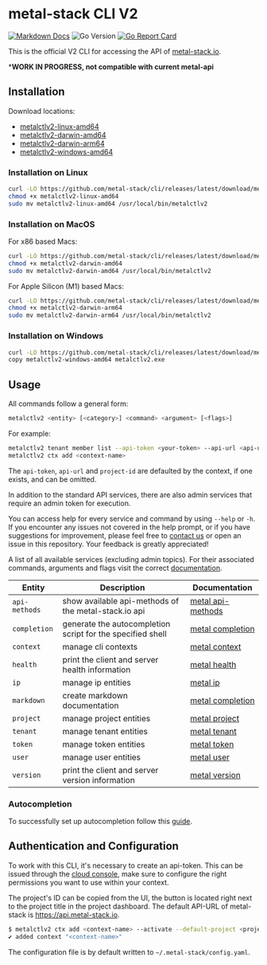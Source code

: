 # metal-stack CLI V2

[![Markdown Docs](https://img.shields.io/badge/markdown-docs-blue?link=https%3A%2F%2Fgithub.com%2Fmetal-stack%2Fcli%2Fdocs)](./docs/metalctlv2.md)
![Go Version](https://img.shields.io/github/go-mod/go-version/metal-stack/cli)
[![Go Report Card](https://goreportcard.com/badge/github.com/metal-stack/cli)](https://goreportcard.com/report/github.com/metal-stack/cli)

This is the official V2 CLI for accessing the API of [metal-stack.io](https://metal-stack.io).

***WORK IN PROGRESS, not compatible with current metal-api**

## Installation

Download locations:

- [metalctlv2-linux-amd64](https://github.com/metal-stack/cli/releases/latest/download/metalctlv2-linux-amd64)
- [metalctlv2-darwin-amd64](https://github.com/metal-stack/cli/releases/latest/download/metalctlv2-darwin-amd64)
- [metalctlv2-darwin-arm64](https://github.com/metal-stack/cli/releases/latest/download/metalctlv2-darwin-arm64)
- [metalctlv2-windows-amd64](https://github.com/metal-stack/cli/releases/latest/download/metalctlv2-windows-amd64)

### Installation on Linux

```bash
curl -LO https://github.com/metal-stack/cli/releases/latest/download/metalctlv2-linux-amd64
chmod +x metalctlv2-linux-amd64
sudo mv metalctlv2-linux-amd64 /usr/local/bin/metalctlv2
```

### Installation on MacOS

For x86 based Macs:

```bash
curl -LO https://github.com/metal-stack/cli/releases/latest/download/metalctlv2-darwin-amd64
chmod +x metalctlv2-darwin-amd64
sudo mv metalctlv2-darwin-amd64 /usr/local/bin/metalctlv2
```

For Apple Silicon (M1) based Macs:

```bash
curl -LO https://github.com/metal-stack/cli/releases/latest/download/metalctlv2-darwin-arm64
chmod +x metalctlv2-darwin-arm64
sudo mv metalctlv2-darwin-arm64 /usr/local/bin/metalctlv2
```

### Installation on Windows

```bash
curl -LO https://github.com/metal-stack/cli/releases/latest/download/metalctlv2-windows-amd64
copy metalctlv2-windows-amd64 metalctlv2.exe
```

## Usage

All commands follow a general form:

```bash
metalctlv2 <entity> [<category>] <command> <argument> [<flags>]
```

For example:

```bash
metalctlv2 tenant member list --api-token <your-token> --api-url <api-url>
metalctlv2 ctx add <context-name>
```

The `api-token`, `api-url` and `project-id` are defaulted by the context, if one exists, and can be omitted.

In addition to the standard API services, there are also admin services that require an admin token for execution.

You can access help for every service and command by using `--help` or `-h`. If you encounter any issues not covered in the help prompt, or if you have suggestions for improvement, please feel free to [contact us](mailto:support@metal-stack.io) or open an issue in this repository. Your feedback is greatly appreciated!

A list of all available services (excluding admin topics). For their associated commands, arguments and flags visit the correct [documentation](./docs/metal.md).

| Entity        | Description                                                | Documentation                                    |
| ------------- | ---------------------------------------------------------- | ------------------------------------------------ |
| `api-methods` | show available api-methods of the metal-stack.io api     | [metal api-methods](./docs/metal_api-methods.md) |
| `completion`  | generate the autocompletion script for the specified shell | [metal completion](./docs/metal_completion.md)   |
| `context`     | manage cli contexts                                        | [metal context](./docs/metal_context.md)         |
| `health`      | print the client and server health information             | [metal health](./docs/metal_health.md)           |
| `ip`          | manage ip entities                                         | [metal ip](./docs/metal_ip.md)                   |
| `markdown`    | create markdown documentation                              | [metal completion](./docs/metal_completion.md)   |
| `project`     | manage project entities                                    | [metal project](./docs/metal_project.md)         |
| `tenant`      | manage tenant entities                                     | [metal tenant](./docs/metal_tenant.md)           |
| `token`       | manage token entities                                      | [metal token](./docs/metal_token.md)             |
| `user`        | manage user entities                                       | [metal user](./docs/metal_user.md)               |
| `version`     | print the client and server version information            | [metal version](./docs/metal_version.md)         |

### Autocompletion

To successfully set up autocompletion follow this [guide](./docs/metal_completion.md).

## Authentication and Configuration

To work with this CLI, it's necessary to create an api-token. This can be issued through the [cloud console](https://console.metal-stack.io/token), make sure to configure the right permissions you want to use within your context.

The project's ID can be copied from the UI, the button is located right next to the project title in the project dashboard. The default API-URL of metal-stack is https://api.metal-stack.io.

```bash
$ metalctlv2 ctx add <context-name> --activate --default-project <project-uuid> --api-token <your-token>
✔ added context "<context-name>"
```

The configuration file is by default written to `~/.metal-stack/config.yaml`.
